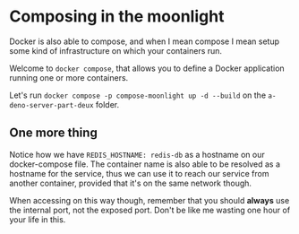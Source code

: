 # Composing in the moonlight

Docker is also able to compose, and when I mean compose I mean setup some kind of infrastructure on which your containers run.

Welcome to `docker compose`, that allows you to define a Docker application running one or more containers.

Let's run `docker compose -p compose-moonlight up -d --build` on the `a-deno-server-part-deux` folder.

## One more thing

Notice how we have `REDIS_HOSTNAME: redis-db` as a hostname on our docker-compose file. The container name is also able to be resolved as a hostname for the service, thus we can use it to reach our service from another container, provided that it's on the same network though.

When accessing on this way though, remember that you should **always** use the internal port, not the exposed port. Don't be like me wasting one hour of your life in this.
